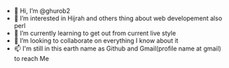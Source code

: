 - 👋 Hi, I’m @ghurob2
- 👀 I’m interested in Hijrah and others thing about web developement also perl
- 🌱 I’m currently learning to get out from current live style
- 💞️ I’m looking to collaborate on everything I know about it
- 📫 I'm still in this earth name as Github and Gmail(profile name at gmail) to reach Me 

<!---
ghurob2/ghurob2 is a ✨ special ✨ repository because its `README.md` (this file) appears on your GitHub profile.
You can click the Preview link to take a look at your changes.
--->
